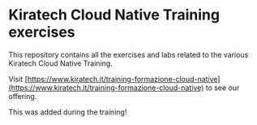 # Kiratech Cloud Native Training exercises

This repository contains all the exercises and labs related to the various
Kiratech Cloud Native Training.

Visit [https://www.kiratech.it/training-formazione-cloud-native](https://www.kiratech.it/training-formazione-cloud-native) to see our offering.

This was added during the training!
